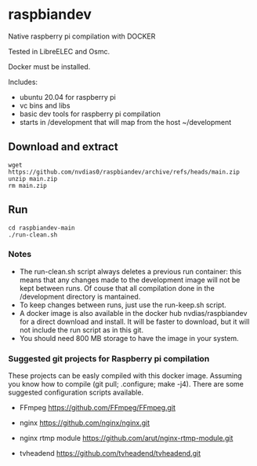 # raspbiandev

Native raspberry pi compilation with DOCKER

Tested in LibreELEC and Osmc.

Docker must be installed.


Includes:
- ubuntu 20.04 for raspberry pi
- vc bins and libs
- basic dev tools for raspberry pi compilation
- starts in /development that will map from the host ~/development

## Download and extract
    wget https://github.com/nvdias0/raspbiandev/archive/refs/heads/main.zip
    unzip main.zip
    rm main.zip
    
## Run
    cd raspbiandev-main
    ./run-clean.sh


### Notes
- The run-clean.sh script always deletes a previous run container: this means that any changes made to the development image will not be kept between runs. Of couse that all compilation done in the /development directory is mantained.
- To keep changes between runs, just use the run-keep.sh script.
- A docker image is also available in the docker hub nvdias/raspbiandev for a direct download and install. It will be faster to download, but it will not include the run script as in this git.
- You should need 800 MB storage to have the image in your system.



### Suggested git projects for Raspberry pi compilation
These projects can be easly compiled with this docker image.
Assuming you know how to compile (git pull; .configure; make -j4).
There are some suggested configuration scripts available.

- FFmpeg
https://github.com/FFmpeg/FFmpeg.git

- nginx
https://github.com/nginx/nginx.git

- nginx rtmp module
https://github.com/arut/nginx-rtmp-module.git

- tvheadend
https://github.com/tvheadend/tvheadend.git
